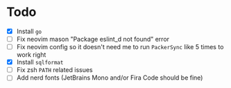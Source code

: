 # Todo
- [x] Install `go`
- [ ] Fix neovim mason "Package eslint_d not found" error
- [ ] Fix neovim config so it doesn't need me to run `PackerSync` like 5 times to work right
- [x] Install `sqlformat`
- [ ] Fix zsh `PATH` related issues
- [ ] Add nerd fonts (JetBrains Mono and/or Fira Code should be fine)
